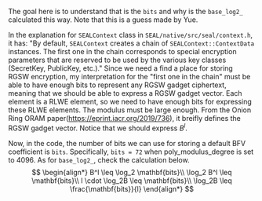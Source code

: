 The goal here is to understand that is the `bits` and why is the `base_log2_` calculated this way. Note that this is a guess made by Yue. 

In the explanation for `SEALContext` class in `SEAL/native/src/seal/context.h`, it has: "By default, `SEALContext` creates a chain of `SEALContext::ContextData` instances. The first one in the chain corresponds to special encryption parameters that are reserved to be used by the various key classes (SecretKey, PublicKey, etc.)." Since we need a find a place for storing RGSW encryption, my interpretation for the "first one in the chain" must be able to have enough bits to represent any RGSW gadget ciphertext, meaning that we should be able to express a RGSW gadget vector. Each element is a RLWE element, so we need to have enough bits for expressing these RLWE elements. The modulus must be large enough. From the Onion Ring ORAM paper(https://eprint.iacr.org/2019/736), it breifly defines the RGSW gadget vector. Notice that we should express $B^l$. 

Now, in the code, the number of bits we can use for storing a default BFV coefficient is `bits`.  Specifically, `bits = 72` when poly_modulus_degree is set to 4096. As for `base_log2_`, check the calculation below. 
$$
\begin{align*}
B^l \leq \log_2 \mathbf{bits}\\
\log_2 B^l \leq \mathbf{bits}\\
l \cdot \log_2B \leq \mathbf{bits}\\
\log_2B \leq \frac{\mathbf{bits}}{l}
\end{align*}
$$














